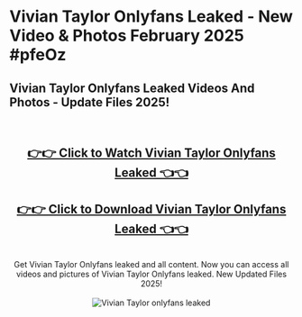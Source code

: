 # Vivian Taylor Onlyfans Leaked - New Video & Photos February 2025 #pfeOz

<h2>Vivian Taylor Onlyfans Leaked Videos And Photos - Update Files 2025!</h2>
<br>
<div align="center">
<h2><a href="https://porncheck.live/?utm_source=viviantaylor&utm_medium=git182&utm_content=newban" rel="nofollow">👉👉 Click to Watch Vivian Taylor Onlyfans Leaked 👈👈</a></h2>
<h2><a href="https://porncheck.live/?utm_source=viviantaylor&utm_medium=git182&utm_content=newban" rel="nofollow">👉👉 Click to Download Vivian Taylor Onlyfans Leaked 👈👈</a></h2>
<br>
Get Vivian Taylor Onlyfans leaked and all content. Now you can access all videos and pictures of Vivian Taylor Onlyfans leaked. New Updated Files 2025!
<br>
<br>
<a href="https://porncheck.live/?utm_source=viviantaylor&utm_medium=git182&utm_content=newban" rel="nofollow" data-target="animated-image.originalLink"><img src="https://i.ibb.co/bMWrY6b1/banner2.png" alt="Vivian Taylor onlyfans leaked" style="max-width: 100%; display: inline-block;" data-target="animated-image.originalImage"></a>
</div>
<br>

